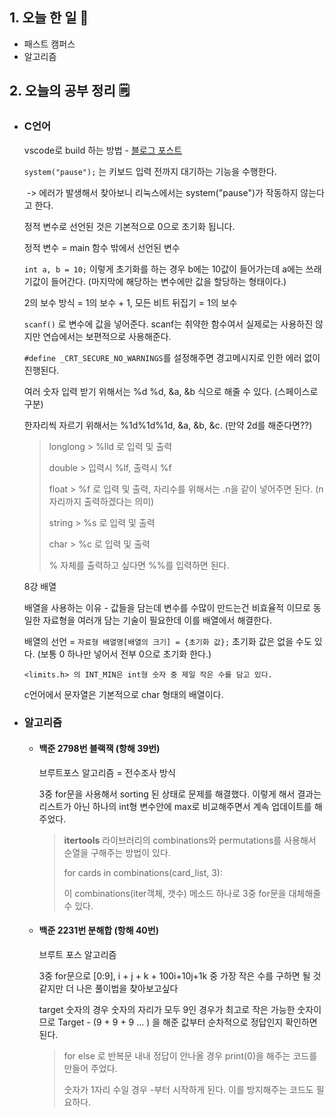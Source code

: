 <!-- 20210820 금 -->
<!--  




-->

## 1. 오늘 한 일 📅

*   패스트 캠퍼스
*   알고리즘

## 2. 오늘의 공부 정리 🗒️

-   ### C언어

    vscode로 build 하는 방법 - [블로그 포스트](https://huilife.tistory.com/entry/VSCode-%EC%84%A4%EC%A0%95-3-CC-%EB%B9%8C%EB%93%9C-%EB%B0%8F-%EC%8B%A4%ED%96%89-%EC%84%A4%EC%A0%95%ED%95%98%EA%B8%B0)

    `system("pause");` 는 키보드 입력 전까지 대기하는 기능을 수행한다. 

    ​	-> 에러가 발생해서 찾아보니 리눅스에서는 system("pause")가 작동하지 않는다고 한다.

    정적 변수로 선언된 것은 기본적으로 0으로 초기화 됩니다.

    정적 변수 = main 함수 밖에서 선언된 변수

    `int a, b = 10;` 이렇게 초기화를 하는 경우 b에는 10값이 들어가는데 a에는 쓰래기값이 들어간다. (마지막에 해당하는 변수에만 값을 할당하는 형태이다.)

    2의 보수 방식 = 1의 보수 + 1, 모든 비트 뒤집기 = 1의 보수

    `scanf()` 로 변수에 값을 넣어준다. scanf는 취약한 함수여서 실제로는 사용하진 않지만 연습에서는 보편적으로 사용해준다.

    `#define _CRT_SECURE_NO_WARNINGS`를 설정해주면 경고메시지로 인한 에러 없이 진행된다.

    여러 숫자 입력 받기 위해서는 %d %d, &a, &b 식으로 해줄 수 있다. (스페이스로 구분)

    한자리씩 자르기 위해서는 %1d%1d%1d, &a, &b, &c. (만약 2d를 해준다면??)

    >   longlong > %lld 로 입력 및 출력
    >
    >   double > 입력시 %lf, 출력시 %f
    >
    >   float > %f 로 입력 및 출력, 자리수를 위해서는 .n을 같이 넣어주면 된다. (n자리까지 출력하겠다는 의미)
    >
    >   string > %s 로 입력 및 출력
    >
    >   char > %c 로 입력 및 출력
    >
    >   % 자체를 출력하고 싶다면 %%를 입력하면 된다.
    
    8강 배열
    
    배열을 사용하는 이유 - 값들을 담는데 변수를 수많이 만드는건 비효율적 이므로 동일한 자료형을 여러개 담는 기술이 필요한데 이를 배열에서 해결한다.
    
    배열의 선언 = `자료형 배열명[배열의 크기] = {초기화 값};` 초기화 값은 없을 수도 있다. (보통 0 하나만 넣어서 전부 0으로 초기화 한다.)
    
    `<limits.h> 의 INT_MIN은 int형 숫자 중 제일 작은 수를 담고 있다.`
    
    c언어에서 문자열은 기본적으로 char 형태의 배열이다.
    
    
    
-   ### 알고리즘

    *   #### 백준 2798번 블랙잭 (항해 39번)

        브루트포스 알고리즘 = 전수조사 방식

        3중 for문을 사용해서 sorting 된 상태로 문제를 해결했다. 이렇게 해서 결과는 리스트가 아닌 하나의 int형 변수안에 max로 비교해주면서 계속 업데이트를 해 주었다.

        >   **itertools** 라이브러리의 combinations와 permutations를 사용해서 순열을 구해주는 방법이 있다.
        >
        >   for cards in combinations(card_list, 3):
        >
        >   이 combinations(iter객체, 갯수) 메소드 하나로 3중 for문을 대체해줄 수 있다.

    *   #### 백준 2231번 분해합 (항해 40번)

        브루트 포스 알고리즘

        3중 for문으로 [0:9], i + j + k + 100i+10j+1k 중 가장 작은 수를 구하면 될 것 같지만 더 나은 풀이법을 찾아보고싶다

        target 숫자의 경우 숫자의 자리가 모두 9인 경우가 최고로 작은 가능한 숫자이므로 Target - (9 + 9 + 9 ... ) 을 해준 값부터 순차적으로 정답인지 확인하면 된다.

        >   for else 로 반복문 내내 정답이 안나올 경우 print(0)을 해주는 코드를 만들어 주었다.
        >
        >   숫자가 1자리 수일 경우 -부터 시작하게 된다. 이를 방지해주는 코드도 필요하다.